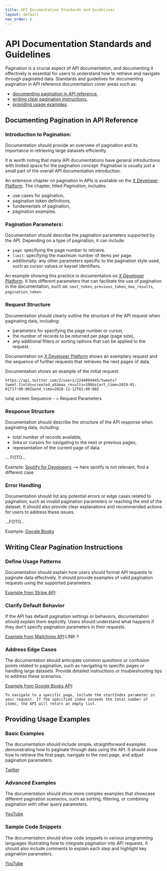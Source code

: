 ```yaml
---
title: API Documentation Standards and Guidelines
layout: default
nav_order: 6
---
```


# API Documentation Standards and Guidelines

Pagination is a crucial aspect of API documentation, and documenting it effectively is essential for users to understand how to retrieve and navigate through paginated data. Standards and guidelines for documenting pagination in API reference documentation cover areas such as:
   - [documenting pagination in API reference](#Documenting-Pagination-in-API-reference),
   - [writing clear pagination instructions](#Writing-Clear-Pagination-Instructions),
   - [providing usage examples](#Providing-Usage-Examples).

<a id="Documenting-Pagination-in-API-reference"></a>
## Documenting Pagination in API Reference

### Introduction to Pagination: 

Documentation should provide an overview of pagination and its importance in retrieving large datasets efficiently.

It is worth noting that many API documentations have general introductions with limited space for the pagination concept. Pagination is usually just a small part of the overall API documentation introduction.

An extensive chapter on pagination in APIs is available on the [X Developer Platform](https://developer.x.com/en/docs/twitter-api/pagination). The chapter, titled *Pagination*, includes:
- use cases for pagination,
- pagination token definitions,
- fundamentals of pagination,
- pagination examples.

### Pagination Parameters:

Documentation should describe the pagination parameters supported by the API. Depending on a type of pagination, it can include:
   - `page`: specifying the page number to retrieve.
   - `limit`: specifying the maximum number of items per page.
   - additionally: any other parameters specific to the pagination style used, such as cursor values or keyset identifiers.

An example showing this practice is documentation on [X Developer Platform](https://developer.x.com/en/docs/twitter-api/pagination). It lists different parameters that can facilitate the use of pagination in the documentation, such as: `next_token`, `previous_token`, `max_results`, `pagination_token`.

### Request Structure

Documentation should clearly outline the structure of the API request when paginating data, including:
   - parameters for specifying the page number or cursor,
   - the number of records to be returned per page (page size),
   - any additional filters or sorting options that can be applied to the request.

Documentation on [X Developer Platform](https://developer.x.com/en/docs/twitter-api/pagination) shows an exemplary request and the sequence of further requests that retrieves the next pages of data. 

Documentation shows an example of the initial request:

`https://api.twitter.com/2/users/2244994945/tweets?tweet.fields=created_at&max_results=100&start_time=2019-01-01T17:00:00Z&end_time=2020-12-12T01:00:00Z`

tutaj screen Sequence - > Request Parameters

### Response Structure

Documentation should describe the structure of the API response when paginating data, including:
   - total number of records available,
   - links or cursors for navigating to the next or previous pages,
   - representation of the current page of data.

... FOTO...

Example: [Spotify for Developers](https://developer.spotify.com/documentation/web-api/reference/get-multiple-artists) --> here spotify is not relevant, find a different case

### Error Handling

Documentation should list any potential errors or edge cases related to pagination, such as invalid pagination parameters or reaching the end of the dataset. It should also provide clear explanations and recommended actions for users to address these issues.

...FOTO...

Example: [Google Books](https://developers.google.com/books/docs/viewer/developers_guide)

<a id="Writing-Clear-Pagination-Instructions"></a>
## Writing Clear Pagination Instructions

### Define Usage Patterns

Documentation should explain how users should format API requests to paginate data effectively. It should provide examples of valid pagination requests using the supported parameters.

[Example from Stripe API](https://docs.stripe.com/api/pagination):

### Clarify Default Behavior

If the API has default pagination settings or behaviors, documentation should explain them explicitly. Users should understand what happens if they don't specify pagination parameters in their requests.

[Example from Mailchimp API]():LINK !!

### Address Edge Cases

The documentation should anticipate common questions or confusion points related to pagination, such as navigating to specific pages or handling large datasets. Provide detailed instructions or troubleshooting tips to address these scenarios.

[Example from Google Books API](https://developers.google.com/books/docs/v1/using):

`To navigate to a specific page, include the startIndex parameter in your request. If the specified index exceeds the total number of items, the API will return an empty list.`

<a id="Providing-Usage-Examples"></a>
## Providing Usage Examples

### Basic Examples

The documentation should include simple, straightforward examples demonstrating how to paginate through data using the API. It should show how to retrieve the first page, navigate to the next page, and adjust pagination parameters.

[Twitter](https://developer.x.com/en/docs/twitter-api/pagination)

### Advanced Examples

The documentation should show more complex examples that showcase different pagination scenarios, such as sorting, filtering, or combining pagination with other query parameters.

[YouTube](https://developers.google.com/youtube/v3/guides/implementation/pagination?hl=en)

### Sample Code Snippets

The documentation should show code snippets in various programming languages illustrating how to integrate pagination into API requests. It should also include comments to explain each step and highlight key pagination parameters.

[YouTube](https://developers.google.com/youtube/v3/code_samples/code_snippets)
